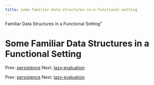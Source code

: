 ```yaml
---
title: some-familiar-data-structures-in-a-functional-setting
---
```


Familiar Data Structures in a Functional Setting"

# Some Familiar Data Structures in a Functional Setting

Prev: [persistence](persistence.md) Next:
[lazy-evaluation](lazy-evaluation.md)

Prev: [persistence](persistence.md) Next:
[lazy-evaluation](lazy-evaluation.md)
